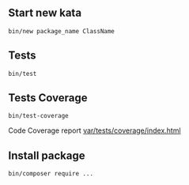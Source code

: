 Start new kata
--------------

```
bin/new package_name ClassName
```

Tests
-----

```
bin/test
```


Tests Coverage
--------------

```
bin/test-coverage
```

Code Coverage report [var/tests/coverage/index.html](var/tests/coverage/index.html)


Install package
---------------

```
bin/composer require ...
```
